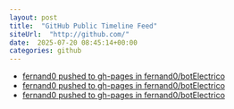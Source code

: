 ```yaml
---
layout: post
title:  "GitHub Public Timeline Feed"
siteUrl:  "http://github.com/"
date:  2025-07-20 08:45:14+00:00
categories: github
---
```

*  [fernand0 pushed to gh-pages in fernand0/botElectrico](https://github.com/fernand0/botElectrico/compare/2d90dff3b1...8bae807855)
*  [fernand0 pushed to gh-pages in fernand0/botElectrico](https://github.com/fernand0/botElectrico/compare/7fd5915506...caec0b56ea)
*  [fernand0 pushed to gh-pages in fernand0/botElectrico](https://github.com/fernand0/botElectrico/compare/445f2643db...6b780598b7)
